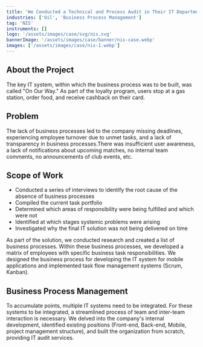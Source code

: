 ```yaml
---
title: 'We Conducted a Technical and Process Audit in Their IT Department'
industries: ['Oil', 'Business Process Management']
tag: 'NIS'
instruments: []
logo: '/assets/images/case/svg/nis.svg'
bannerImage: '/assets/images/case/banner/nis-case.webp'
images: ['/assets/images/case/nis-1.webp']
---
```


## About the Project

The key IT system, within which the business process was to be built, was called "On Our Way." As part of the loyalty program, users stop at a gas station, order food, and receive cashback on their card.

## Problem

The lack of business processes led to the company missing deadlines, experiencing employee turnover due to unmet tasks, and a lack of transparency in business processes.There was insufficient user awareness, a lack of notifications about upcoming matches, no internal team comments, no announcements of club events, etc.

## Scope of Work

- Conducted a series of interviews to identify the root cause of the absence of business processes
- Compiled the current task portfolio
- Determined which areas of responsibility were being fulfilled and which were not
- Identified at which stages systemic problems were arising
- Investigated why the final IT solution was not being delivered on time

<p>
As part of the solution, we conducted research and created a list of business processes. Within these business processes, we developed a matrix of employees with specific business task responsibilities. We designed the business process for developing the IT system for mobile applications and implemented task flow management systems (Scrum, Kanban).
</p>

## Business Process Management

To accumulate points, multiple IT systems need to be integrated. For these systems to be integrated, a streamlined process of team and inter-team interaction is necessary. We delved into the company's internal development, identified existing positions (Front-end, Back-end, Mobile, project management structure), and built the organization from scratch, providing IT audit services.
